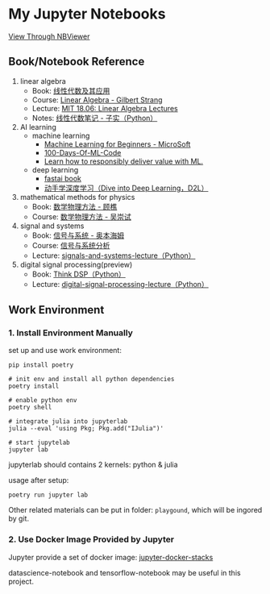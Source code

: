 # My Jupyter Notebooks

[View Through NBViewer](https://nbviewer.jupyter.org/github/ryan4yin/knowledge/tree/master/jupyter-notebook/)

## Book/Notebook Reference

1. linear algebra
    - Book: [线性代数及其应用](https://book.douban.com/subject/2128777/)
    - Course: [Linear Algebra - Gilbert Strang](https://www.youtube.com/playlist?list=PL221E2BBF13BECF6C)
    - Lecture: [MIT 18.06: Linear Algebra Lectures](https://github.com/stevengj/1806)
    - Notes: [线性代数笔记 - 子实（Python）](https://github.com/zlotus/notes-linear-algebra)
2. AI learning
    - machine learning
      - [Machine Learning for Beginners - MicroSoft](https://github.com/microsoft/ML-For-Beginners)
      - [100-Days-Of-ML-Code](https://github.com/Avik-Jain/100-Days-Of-ML-Code)
      - [Learn how to responsibly deliver value with ML.](https://github.com/GokuMohandas/MadeWithML)
    - deep learning
      - [fastai book](https://github.com/fastai/fastbook)
      - [动手学深度学习（Dive into Deep Learning，D2L）](https://github.com/d2l-ai/d2l-zh)
2. mathematical methods for physics
    - Book: [数学物理方法 - 顾樵](https://book.douban.com/subject/10517521/)
    - Course: [数学物理方法 - 吴崇试](https://www.bilibili.com/video/av6292055)
3. signal and systems
    - Book: [信号与系统 - 奥本海姆](https://book.douban.com/subject/21359219/)
    - Course: [信号与系统分析](https://www.bilibili.com/video/av14481798)
    - Lecture: [signals-and-systems-lecture（Python）](https://github.com/spatialaudio/signals-and-systems-lecture)
4. digital signal processing(preview)
    - Book: [Think DSP（Python）](https://book.douban.com/subject/30150911/)
    - Lecture: [digital-signal-processing-lecture（Python）](https://github.com/spatialaudio/digital-signal-processing-lecture)


## Work Environment

### 1. Install Environment Manually

set up and use work environment:

```shell
pip install poetry

# init env and install all python dependencies
poetry install

# enable python env
poetry shell

# integrate julia into jupyterlab
julia --eval 'using Pkg; Pkg.add("IJulia")'

# start jupytelab
jupyter lab
```

jupyterlab should contains 2 kernels: python & julia

usage after setup:

```shell
poetry run jupyter lab
```

Other related materials can be put in folder: `playgound`, which will be ingored by git.


### 2. Use Docker Image Provided by Jupyter

Jupyter provide a set of docker image: [jupyter-docker-stacks](https://jupyter-docker-stacks.readthedocs.io/en/latest/using/selecting.html)

datascience-notebook and tensorflow-notebook may be useful in this project.